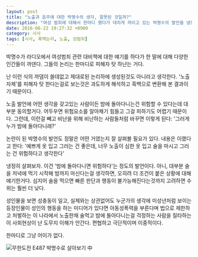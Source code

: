 ```yaml
---
layout: post
title: "노출과 음주에 대한 박명수의 생각, 잘못된 것일까?"
description: "여성 범죄에 대해서 한마디 했다가 대차게 까이고 있는 박명수의 발언을 냉정히 생각해봤다."
date: 2016-06-22 19:27:32 +0900
category: 시사
tags: [시사, 흑백논리, 노출, 성범죄]
---
```


박명수가 라디오에서 여성범죄 관련 대비책에 대한 얘기를 하다가 한 말에 대해 다양한 인간들이 까댄다.
그들의 논리는 한마디로 피해자 탓 하냔는 거다.

난 이런 식의 까댐이 쓸데없고 제대로된 논리하에 생성된것도 아니라고 생각한다.
'노출 자제'를 피해자 탓 한다는걸로 보는것은
과도하게 해석하고 흑백으로 변환해 본 결과이기 때문이다.

노출 발언에 어떤 생각을 갖고있는 사람이든 밤에 돌아다니는건 위험할 수 있다는데 대부분 동의할거다.
어두우면 위험요소를 알아채기 힘들고 그걸 피하기도 어렵기 때문이다.
그런데, 이런걸 빼고 비난을 위해 비난하는 사람들처럼 바꾸면 이렇게 된다:
'그러게 누가 밤에 돌아다니래?'

논란이 된 박명수의 발언도 정말은 어떤 거였는지 잘 살펴볼 필요가 있다.
내용은 이랬다고 한다:
'예쁘게 옷 입고 그러는 건 좋은데, 너무 노출이 심한 옷 입고 술을 마시고 그러는 건 위험하다고 생각한다'

냉정히 살펴보자.
이건 '밤에 돌아다니면 위험하다'는 정도의 발언이다.
아니, 대부분 술을 저녁에 먹기 시작해 밤까지 마신다는걸 생각하면, 오히려 더 조건이 붙은 상황에 대해 얘기한거다.
심지어 술을 먹으면 빠른 판단과 행동이 불가능해진다는것까지 고려하면 수위는 훨씬 더 낮다.

성인물을 보면 성충동이 일고, 실제와는 상관없어도 누군가의 생각에 미성년처럼 보이는 등장인물이 성인의 행동을 하는 미디어가 있다면 아동성폭력을 부른다며 법으로 제한하고 처벌하는 이 나라에서 노출한채 술먹고 밤에 돌아다니는걸 걱정하는 사람을 질타하는 이 사회현상이 난 도무지 이해가 안간다.
편협하고 극단적이며 이중적이다.

한마디로 그냥 어이가 없다.

![무한도전 E487 박명수로 살아보기 中](https://lh3.googleusercontent.com/KfaDxUAJtZym9m5anhFRo-lI4MH0eT0apGojAM6erql1xRp0Zo6saHfOl2BX2xhac-d0A19YFg=s520 "“저도 배울 만큼 배운 사람이에요”")
